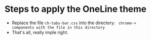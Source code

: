 # Steps to apply the OneLine theme
<ul><li>Replace the file <code>ch-tabs-bar.css</code> into the directory: <code> chrome-> components with the file in this directory </code></li>
  <li>That's all, really imple right. </li>
